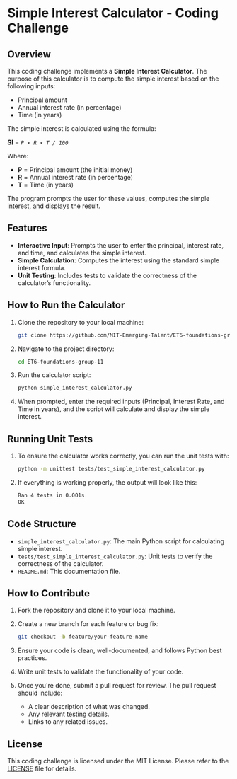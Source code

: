 # Simple Interest Calculator - Coding Challenge

## Overview

This coding challenge implements a **Simple Interest Calculator**. The purpose
of this calculator is to compute the simple interest based on the following
inputs:

- Principal amount
- Annual interest rate (in percentage)
- Time (in years)

The simple interest is calculated using the formula:

**SI** = _`P × R × T / 100`_

Where:

- **P** = Principal amount (the initial money)
- **R** = Annual interest rate (in percentage)
- **T** = Time (in years)

The program prompts the user for these values, computes the simple interest,
and displays the result.

## Features

- **Interactive Input**: Prompts the user to enter the principal, interest
  rate, and time, and calculates the simple interest.
- **Simple Calculation**: Computes the interest using the standard simple
  interest formula.
- **Unit Testing**: Includes tests to validate the correctness of the
  calculator’s functionality.

## How to Run the Calculator

1. Clone the repository to your local machine:

    ```bash
    git clone https://github.com/MIT-Emerging-Talent/ET6-foundations-group-11.git
    ```

2. Navigate to the project directory:

    ```bash
    cd ET6-foundations-group-11
    ```

3. Run the calculator script:

    ```bash
    python simple_interest_calculator.py
    ```

4. When prompted, enter the required inputs (Principal, Interest Rate, and
   Time in years), and the script will calculate and display the simple
   interest.

## Running Unit Tests

1. To ensure the calculator works correctly, you can run the unit tests with:

    ```bash
    python -m unittest tests/test_simple_interest_calculator.py
    ```

2. If everything is working properly, the output will look like this:

    ```bash
    Ran 4 tests in 0.001s
    OK
    ```

## Code Structure

- `simple_interest_calculator.py`: The main Python script for calculating
  simple interest.
- `tests/test_simple_interest_calculator.py`: Unit tests to verify the
  correctness of the calculator.
- `README.md`: This documentation file.

## How to Contribute

1. Fork the repository and clone it to your local machine.
2. Create a new branch for each feature or bug fix:

    ```bash
    git checkout -b feature/your-feature-name
    ```

3. Ensure your code is clean, well-documented, and follows Python best
   practices.
4. Write unit tests to validate the functionality of your code.
5. Once you're done, submit a pull request for review. The pull request
   should include:

    - A clear description of what was changed.
    - Any relevant testing details.
    - Links to any related issues.

## License

This coding challenge is licensed under the MIT License. Please refer to the
[LICENSE](LICENSE) file for details.
